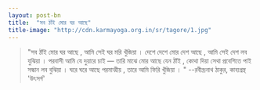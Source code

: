```yaml
---
layout: post-bn
title:  "সব ঠাঁই মোর ঘর আছে"
title-image: "http://cdn.karmayoga.org.in/sr/tagore/1.jpg"
---
```

> "সব ঠাঁই মোর ঘর আছে , আমি
সেই ঘর মরি খুঁজিয়া ।
দেশে দেশে মোর দেশ আছে , আমি
সেই দেশ লব যুঝিয়া ।
পরবাসী আমি যে দুয়ারে চাই —
তারি মাঝে মোর আছে যেন ঠাঁই ,
কোথা দিয়া সেথা প্রবেশিতে পাই
সন্ধান লব বুঝিয়া ।
ঘরে ঘরে আছে পরমাত্মীয় ,
তারে আমি ফিরি খুঁজিয়া । "
--রবীন্দ্রনাথ ঠাকুর, কাব‍্যগ্রন্থ 'উৎসর্গ'